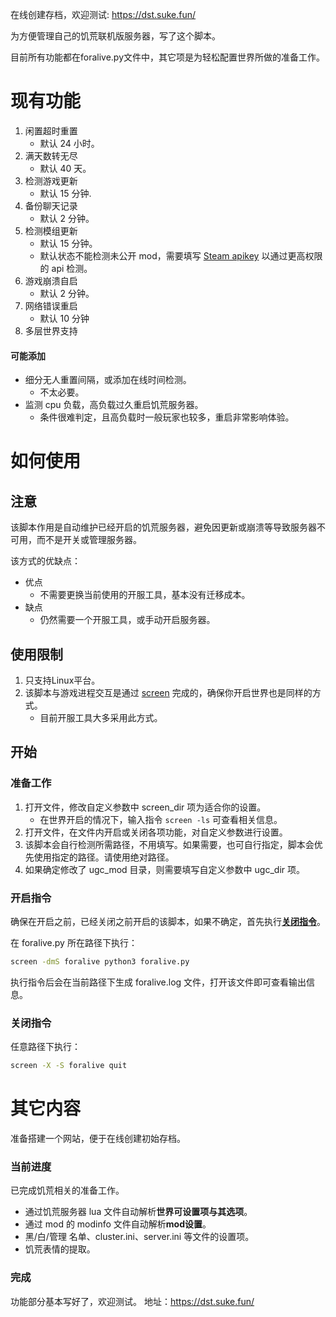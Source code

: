 在线创建存档，欢迎测试: https://dst.suke.fun/

为方便管理自己的饥荒联机版服务器，写了这个脚本。

目前所有功能都在foralive.py文件中，其它项是为轻松配置世界所做的准备工作。

# 现有功能

1. 闲置超时重置
    * 默认 24 小时。
2. 满天数转无尽
    * 默认 40 天。
3. 检测游戏更新
    * 默认 15 分钟.
4. 备份聊天记录
    * 默认 2 分钟。
5. 检测模组更新
    * 默认 15 分钟。
    * 默认状态不能检测未公开 mod，需要填写 [Steam apikey](https://steamcommunity.com/dev/apikey) 以通过更高权限的 api 检测。
6. 游戏崩溃自启
    * 默认 2 分钟。
7. 网络错误重启
    * 默认 10 分钟
8. 多层世界支持

#### 可能添加

* 细分无人重置间隔，或添加在线时间检测。
    * 不太必要。
* 监测 cpu 负载，高负载过久重启饥荒服务器。
    * 条件很难判定，且高负载时一般玩家也较多，重启非常影响体验。

# 如何使用

## 注意

该脚本作用是自动维护已经开启的饥荒服务器，避免因更新或崩溃等导致服务器不可用，而不是开关或管理服务器。

该方式的优缺点：

* 优点
    * 不需要更换当前使用的开服工具，基本没有迁移成本。
* 缺点
    * 仍然需要一个开服工具，或手动开启服务器。

## 使用限制

1. 只支持Linux平台。
2. 该脚本与游戏进程交互是通过 [screen](https://www.gnu.org/software/screen/) 完成的，确保你开启世界也是同样的方式。
    * 目前开服工具大多采用此方式。

## 开始

### 准备工作

1. 打开文件，修改自定义参数中 screen_dir 项为适合你的设置。
    * 在世界开启的情况下，输入指令 `screen -ls` 可查看相关信息。
2. 打开文件，在文件内开启或关闭各项功能，对自定义参数进行设置。
3. 该脚本会自行检测所需路径，不用填写。如果需要，也可自行指定，脚本会优先使用指定的路径。请使用绝对路径。
4. 如果确定修改了 ugc_mod 目录，则需要填写自定义参数中 ugc_dir 项。

### 开启指令

确保在开启之前，已经关闭之前开启的该脚本，如果不确定，首先执行[**关闭指令**](#关闭指令)。

在 foralive.py 所在路径下执行：

```bash
screen -dmS foralive python3 foralive.py
```

执行指令后会在当前路径下生成 foralive.log 文件，打开该文件即可查看输出信息。

### 关闭指令

任意路径下执行：

```bash
screen -X -S foralive quit
```

# 其它内容

准备搭建一个网站，便于在线创建初始存档。

### 当前进度

已完成饥荒相关的准备工作。

* 通过饥荒服务器 lua 文件自动解析**世界可设置项与其选项**。
* 通过 mod 的 modinfo 文件自动解析**mod设置**。
* 黑/白/管理 名单、cluster.ini、server.ini 等文件的设置项。
* 饥荒表情的提取。

### 完成

功能部分基本写好了，欢迎测试。 地址：https://dst.suke.fun/
